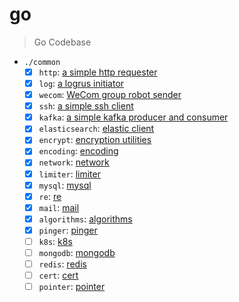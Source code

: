 # go

> Go Codebase

- `./common`
  - [x] `http`: [a simple http requester](./common/http/)
  - [x] `log`: [a logrus initiator](./common/log/)
  - [x] `wecom`: [WeCom group robot sender](./common/wecom/)
  - [x] `ssh`: [a simple ssh client](./common/ssh/)
  - [x] `kafka`: [a simple kafka producer and consumer](./common/kafka/)
  - [x] `elasticsearch`: [elastic client](./common/es/)
  - [x] `encrypt`: [encryption utilities](./common/encrypt/)
  - [x] `encoding`: [encoding](./common/encoding/)
  - [x] `network`: [network](./common/network/)
  - [x] `limiter`: [limiter](./common/limiter/)
  - [x] `mysql`: [mysql](./common/mysql/)
  - [x] `re`: [re](./common/re/)
  - [x] `mail`: [mail](./common/mail/)
  - [x] `algorithms`: [algorithms](./common/algorithms/)
  - [x] `pinger`: [pinger](./common/pinger/)
  - [ ] `k8s`: [k8s](.)
  - [ ] `mongodb`: [mongodb](.)
  - [ ] `redis`: [redis](.)
  - [ ] `cert`: [cert](.)
  - [ ] `pointer`: [pointer](.)
